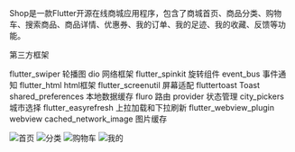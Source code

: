 
Shop是一款Flutter开源在线商城应用程序，包含了商城首页、商品分类、购物车、搜索商品、商品详情、优惠券、我的订单、我的足迹、我的收藏、反馈等功能。

第三方框架

flutter_swiper      轮播图
dio                 网络框架
flutter_spinkit     旋转组件
event_bus           事件通知
flutter_html        html框架
flutter_screenutil  屏幕适配
fluttertoast        Toast
shared_preferences  本地数据缓存 
fluro               路由
provider            状态管理
city_pickers        城市选择
flutter_easyrefresh 上拉加载和下拉刷新
flutter_webview_plugin webview
cached_network_image   图片缓存

![首页](https://github.com/youxinLu/mall/blob/master/screenshots/Screenshot_20190903_092259_com.example.mall.jpg)
![分类](https://github.com/youxinLu/mall/blob/master/screenshots/Screenshot_20190903_092324_com.example.mall.jpg)
![购物车](https://github.com/youxinLu/mall/blob/master/screenshots/Screenshot_20190903_094525_com.example.mall.jpg)
![我的](https://github.com/youxinLu/mall/blob/master/screenshots/Screenshot_20190903_094553_com.example.mall.jpg)
